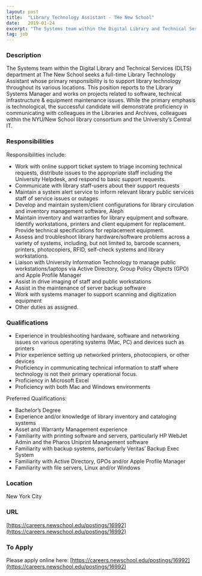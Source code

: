 ```yaml
---
layout: post
title:  "Library Technology Assistant - THe New School"
date:   2019-01-24
excerpt: "The Systems team within the Digital Library and Technical Services (DLTS) department at The New School seeks a full-time Library Technology Assistant whose primary responsibility is to support library technology throughout its various locations. This position reports to the Library Systems Manager and works on projects related to software, technical..."
tag: job
---
```


### Description   

The Systems team within the Digital Library and Technical Services (DLTS) department at The New School seeks a full-time Library Technology Assistant whose primary responsibility is to support library technology throughout its various locations. This position reports to the Library Systems Manager and works on projects related to software, technical infrastructure & equipment maintenance issues. While the primary emphasis is technological, the successful candidate will demonstrate proficiency in communicating with colleagues in the Libraries and Archives, colleagues within the NYU/New School library consortium and the University’s Central IT.


### Responsibilities   

Responsibilities include:

- Work with online support ticket system to triage incoming technical requests, distribute issues to the appropriate staff including the University Helpdesk, and respond to basic support requests.
- Communicate with library staff-users about their support requests
- Maintain a system alert service to inform relevant library public services staff of service issues or outages
- Develop and maintain system/client configurations for library circulation and inventory management software, Aleph
- Maintain inventory and warranties for library equipment and software. Identify workstations, printers and client equipment for replacement. Provide technical specifications for replacement equipment.
- Assess and troubleshoot library hardware/software problems across a variety of systems, including, but not limited to, barcode scanners, printers, photocopiers, RFID, self-check systems and library workstations.
- Liaison with University Information Technology to manage public workstations/laptops via Active Directory, Group Policy Objects (GPO) and Apple Profile Manager
- Assist in drive imaging of staff and public workstations
- Assist in the maintenance of server backup software
- Work with systems manager to support scanning and digitization equipment
- Other duties as assigned.


### Qualifications   

- Experience in troubleshooting hardware, software and networking issues on various operating systems (Mac, PC) and devices such as printers
- Prior experience setting up networked printers, photocopiers, or other devices
- Proficiency in communicating technical information to staff where technology is not their primary operational focus.
- Proficiency in Microsoft Excel
- Proficiency with both Mac and Windows environments

Preferred Qualifications:
- Bachelor’s Degree
- Experience and/or knowledge of library inventory and cataloging systems
- Asset and Warranty Management experience
- Familiarity with printing software and servers, particularly HP WebJet Admin and the Pharos Uniprint Management software
- Familiarity with backup systems, particularly Veritas’ Backup Exec System
- Familiarity with Active Directory, GPOs and/or Apple Profile Manager
- Familiarity with file servers, Linux and/or Windows




### Location   

New York City


### URL   

[https://careers.newschool.edu/postings/16992](https://careers.newschool.edu/postings/16992)

### To Apply   

Please apply online here: [https://careers.newschool.edu/postings/16992](https://careers.newschool.edu/postings/16992)





